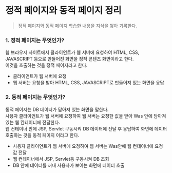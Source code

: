 # 정적 페이지와 동적 페이지 정리

> 정적 페이지와 동적 페이지 학습한 내용을 지식을 쌓아 기록한다.
 
### 1. 정적 페이지는 무엇인가?
<p>
웹 브라우저 사이트에서 클라이언트가 웹 서버에 요청하여 HTML, CSS, JAVASCRIPT 등으로 만들어진 화면을 정적 콘텐츠 화면이라고 한다. <br>
이것을 호출하는 것을 정적 페이지라고 한다.  
</p>

+ 클라이언트가 웹 서버에 요청
+ 웹 서버는 요청을 받아 HTML, CSS, JAVASCRIPT로 만들어져 있는 화면을 응답

### 2. 동적 페이지는 무엇인가? 
<p>
 동적 페이지는 DB 데이터가 담아져 있는 화면을 말한다. <br>
 사용자 클라이언트가 웹 서버에 요청하여 웹 서버는 요청한 값을 받아 Was 안에 담아져 있는 웹 컨테이너에 전달한다. <br>
 웹 컨테이너 안에 JSP, Servlet 구동시켜 DB 데이터에 전달 후 응답하여 화면에 데이터 호출하는 것을 동적 페이지 이라고 한다.
</p>

+ 사용자 클라이언트가 웹 서버에 요청하여 웹 서버는 Was안에 웹 컨테이너에 요청 값 전달
+ 웹 컨테이너에서 JSP, Servlet등 구동시켜 DB 조회
+ DB 안에 데이터를 꺼내 사용자가 보이는 화면에 데이터 호출  
